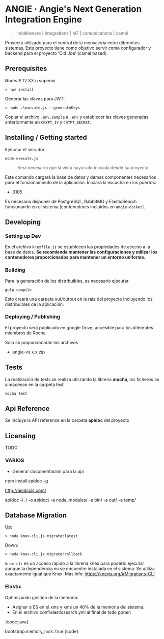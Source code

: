 

# ANGIE &middot; Angie's Next Generation Integration Engine
> middleware | integrations | hl7 | comunications | camel

Proyecto utilizado para el control de la mensajería entre diferentes sistemas. Este proyecto tiene como objetivo servir como configurador y backend para el proyecto 'Old Joe' (camel based).


## Prerequisites

NodeJS 12.XX o superior

```
> npm install
```

Generar las claves para JWT:

```
> node .\execute.js --generateKeys
```

Copiar el archivo `.env.sample` a `.env` y establecer las claves generadas anteriormente en `CRYPT_IV` y `CRYPT_SECRET`.




## Installing / Getting started

Ejecutar el servidor

```shell
node execute.js
```
> Será necesario que la vista haya sido iniciada desde su proyecto.

Este comando cargará la base de datos y demas componentes necesarios para el funcionamiento de la aplicación. Iniciará la escucha en los puertos:
- 3105

Es necesario disponer de PostgreSQL, RabbitMQ y ElasticSearch funcionando en el sistema (contenedores incluidos en `angie-docker`).

## Developing



### Setting up Dev


En el archivo `knexfile.js` se establecen las propiedades de acceso a la base de datos. __Se recomienda mantener las configuraciones y utilizar los contenedores proporcionados para mantener un entorno uniforme.__

### Building

Para la generación de los distribuibles, es necesario ejecutar

```shell
gulp compile
```

Esto creará una carpeta out/output en la raíz del proyecto incluyendo los distribuibles de la aplicación.

### Deploying / Publishing
El proyecto será publicado en google Drive, accesible para los diferentes miembros de Roche

Solo se proporcionarán los archivos
- angie-vx.x.x.zip



## Tests

La realización de tests se realiza utilizando la librería __mocha__, los ficheros se almacenan en la carpeta test

```shell
mocha test
```


## Api Reference

Se incluye la API reference en la carpeta __apidoc__ del proyecto


## Licensing

TODO




### VARIOS



- Generar documentación para la api

npm install apidoc -g

http://apidocjs.com/

apidoc -i ./ -o apidoc/ -e node_modules/ -e bin/ -e out/ -e temp/


## Database Migration

Up:

```
> node knex-cli.js migrate:latest
```

Down:

```
> node knex-cli.js migrate:rollback
```

`knex-cli` es un acceso rápido a la librería knex para poderlo ejecutar aunque la dependencia no se encuentre instalada en el sistema. Se utiliza exactamente igual que Knex. Mas info: https://knexjs.org/#Migrations-CLI




### Elastic

Optimizando gestión de la memoria:

- Asignar a ES en el xms y xms un 40% de la memoria del sistema.
- En el archivo conf/elasticsearch.yml al final de todo poner:

{code:java}

bootstrap.memory_lock: true
{code}